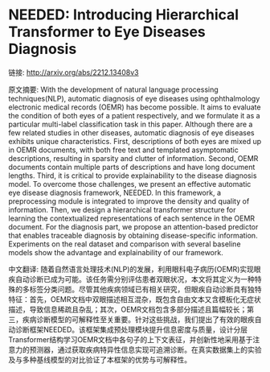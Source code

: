 # NEEDED: Introducing Hierarchical Transformer to Eye Diseases Diagnosis

链接: http://arxiv.org/abs/2212.13408v3

原文摘要:
With the development of natural language processing techniques(NLP),
automatic diagnosis of eye diseases using ophthalmology electronic medical
records (OEMR) has become possible. It aims to evaluate the condition of both
eyes of a patient respectively, and we formulate it as a particular multi-label
classification task in this paper. Although there are a few related studies in
other diseases, automatic diagnosis of eye diseases exhibits unique
characteristics. First, descriptions of both eyes are mixed up in OEMR
documents, with both free text and templated asymptomatic descriptions,
resulting in sparsity and clutter of information. Second, OEMR documents
contain multiple parts of descriptions and have long document lengths. Third,
it is critical to provide explainability to the disease diagnosis model. To
overcome those challenges, we present an effective automatic eye disease
diagnosis framework, NEEDED. In this framework, a preprocessing module is
integrated to improve the density and quality of information. Then, we design a
hierarchical transformer structure for learning the contextualized
representations of each sentence in the OEMR document. For the diagnosis part,
we propose an attention-based predictor that enables traceable diagnosis by
obtaining disease-specific information. Experiments on the real dataset and
comparison with several baseline models show the advantage and explainability
of our framework.

中文翻译:
随着自然语言处理技术(NLP)的发展，利用眼科电子病历(OEMR)实现眼疾自动诊断已成为可能。该任务需分别评估患者双眼状况，本文将其定义为一种特殊的多标签分类问题。尽管其他疾病领域已有相关研究，但眼疾自动诊断具有独特特征：首先，OEMR文档中双眼描述相互混杂，既包含自由文本又含模板化无症状描述，导致信息稀疏且杂乱；其次，OEMR文档包含多部分描述且篇幅较长；第三，疾病诊断模型的可解释性至关重要。针对这些挑战，我们提出了有效的眼疾自动诊断框架NEEDED。该框架集成预处理模块提升信息密度与质量，设计分层Transformer结构学习OEMR文档中各句子的上下文表征，并创新性地采用基于注意力的预测器，通过获取疾病特异性信息实现可追溯诊断。在真实数据集上的实验及与多种基线模型的对比验证了本框架的优势与可解释性。
